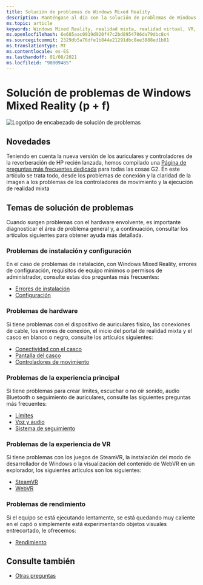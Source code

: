 ```yaml
---
title: Solución de problemas de Windows Mixed Reality
description: Manténgase al día con la solución de problemas de Windows Mixed Reality, que va más allá de nuestra documentación de soporte técnico estándar para el consumidor.
ms.topic: article
keywords: Windows Mixed Reality, realidad mixta, realidad virtual, VR, MR, solución de problemas, errores, ayuda, soporte técnico
ms.openlocfilehash: 6e685aac0919d920f47c2bd8954706da79dbc8c4
ms.sourcegitcommit: 2329db5a76dfe1b844e21291dbc8ee3888ed1b81
ms.translationtype: MT
ms.contentlocale: es-ES
ms.lasthandoff: 01/08/2021
ms.locfileid: "98009485"
---
```

# <a name="troubleshooting-windows-mixed-reality-faqs"></a>Solución de problemas de Windows Mixed Reality (p + f)

![Logotipo de encabezado de solución de problemas](images/1050px-Mixedrealityportal.png)

## <a name="whats-new"></a>Novedades

Teniendo en cuenta la nueva versión de los auriculares y controladores de la reverberación de HP recién lanzada, hemos compilado una [Página de preguntas más frecuentes dedicada](reverbG2-faq.md) para todas las cosas G2. En este artículo se trata todo, desde los problemas de conexión y la claridad de la imagen a los problemas de los controladores de movimiento y la ejecución de realidad mixta

## <a name="troubleshooting-topics"></a>Temas de solución de problemas

Cuando surgen problemas con el hardware envolvente, es importante diagnosticar el área de problema general y, a continuación, consultar los artículos siguientes para obtener ayuda más detallada. 

### <a name="installation-and-setup-issues"></a>Problemas de instalación y configuración

En el caso de problemas de instalación, con Windows Mixed Reality, errores de configuración, requisitos de equipo mínimos o permisos de administrador, consulte estas dos preguntas más frecuentes:

- [Errores de instalación](installation_errors.md)
- [Configuración](wmr-setup-faq.md)

### <a name="hardware-issues"></a>Problemas de hardware

Si tiene problemas con el dispositivo de auriculares físico, las conexiones de cable, los errores de conexión, el inicio del portal de realidad mixta y el casco en blanco o negro, consulte los artículos siguientes:

- [Conectividad con el casco](headset-connectivity.md)
- [Pantalla del casco](headset-display.md)
- [Controladores de movimiento](motion-controller-problems.md)

### <a name="core-experience-issues"></a>Problemas de la experiencia principal

Si tiene problemas para crear límites, escuchar o no oír sonido, audio Bluetooth o seguimiento de auriculares, consulte las siguientes preguntas más frecuentes:

- [Límites](boundary-questions.md)
- [Voz y audio](speech-and-audio.md)
- [Sistema de seguimiento](tracking.md)

### <a name="vr-experience-issues"></a>Problemas de la experiencia de VR

Si tiene problemas con los juegos de SteamVR, la instalación del modo de desarrollador de Windows o la visualización del contenido de WebVR en un explorador, los siguientes artículos son los siguientes:

- [SteamVR](steamvr-questions.md)
- [WebVR](webvr-questions.md)

### <a name="performance-issues"></a>Problemas de rendimiento 

Si el equipo se está ejecutando lentamente, se está quedando muy caliente en el capó o simplemente está experimentando objetos visuales entrecortado, le ofrecemos:

- [Rendimiento](performance-questions.md)

## <a name="see-also"></a>Consulte también
- [Otras preguntas](other-questions.md)
